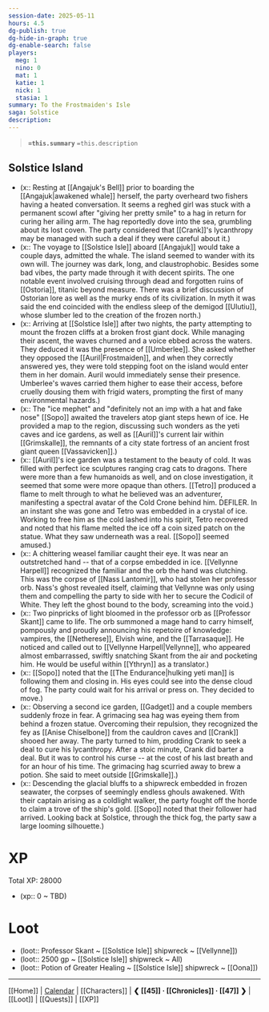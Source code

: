 ```yaml
---
session-date: 2025-05-11
hours: 4.5
dg-publish: true
dg-hide-in-graph: true
dg-enable-search: false
players:
  meg: 1
  nino: 0
  mat: 1
  katie: 1
  nick: 1
  stasia: 1
summary: To the Frostmaiden's Isle
saga: Solstice
description: 
---
```


> **`=this.summary`**
> `=this.description`

## Solstice Island
- (x::  Resting at [[Angajuk's Bell]] prior to boarding the [[Angajuk|awakened whale]] herself, the party overheard two fishers having a heated conversation. It seems a reghed girl was stuck with a permanent scowl after "giving her pretty smile" to a hag in return for curing her ailing arm. The hag reportedly dove into the sea, grumbling about its lost coven. The party considered that [[Crank]]'s lycanthropy may be managed with such a deal if they were careful about it.)
- (x::  The voyage to [[Solstice Isle]] aboard [[Angajuk]] would take a couple days, admitted the whale. The island seemed to wander with its own will. The journey was dark, long, and claustrophobic. Besides some bad vibes, the party made through it with decent spirits. The one notable event involved cruising through dead and forgotten ruins of [[Ostoria]], titanic beyond measure. There was a brief discussion of Ostorian lore as well as the murky ends of its civilization. In myth it was said the end coincided with the endless sleep of the demigod [[Ulutiu]], whose slumber led to the creation of the frozen north.)
- (x::  Arriving at [[Solstice Isle]] after two nights, the party attempting to mount the frozen cliffs at a broken frost giant dock. While managing their ascent, the waves churned and a voice ebbed across the waters. They deduced it was the presence of [[Umberlee]]. She asked whether they opposed the [[Auril|Frostmaiden]], and when they correctly answered yes, they were told stepping foot on the island would enter them in her domain. Auril would immediately sense their presence. Umberlee's waves carried them higher to ease their access, before cruelly dousing them with frigid waters, prompting the first of many environmental hazards.)
- (x::  The "ice mephet" and "definitely not an imp with a hat and fake nose" [[Sopo]] awaited the travelers atop giant steps hewn of ice. He provided a map to the region, discussing such wonders as the yeti caves and ice gardens, as well as [[Auril]]'s current lair within [[Grimskalle]], the remnants of a city state fortress of an ancient frost giant queen [[Vassavicken]].)
- (x::  [[Auril]]'s ice garden was a testament to the beauty of cold. It was filled with perfect ice sculptures ranging crag cats to dragons. There were more than a few humanoids as well, and on close investigation, it seemed that some were more opaque than others. [[Tetro]] produced a flame to melt through to what he believed was an adventurer, manifesting a spectral avatar of the Cold Crone behind him. DEFILER. In an instant she was gone and Tetro was embedded in a crystal of ice. Working to free him as the cold lashed into his spirit, Tetro recovered and noted that his flame melted the ice off a coin sized patch on the statue. What they saw underneath was a real. [[Sopo]] seemed amused.)
- (x::  A chittering weasel familiar caught their eye. It was near an outstretched hand -- that of a corpse embedded in ice. [[Vellynne Harpell]] recognized the familiar and the orb the hand was clutching. This was the corpse of [[Nass Lantomir]], who had stolen her professor orb. Nass's ghost revealed itself, claiming that Vellynne was only using them and compelling the party to side with her to secure the Codicil of White. They left the ghost bound to the body, screaming into the void.)
- (x:: Two pinpricks of light bloomed in the professor orb as [[Professor Skant]] came to life. The orb summoned a mage hand to carry himself, pompously and proudly announcing his repetoire of knowledge: vampires, the [[Netherese]], Elvish wine, and the [[Tarrasaque]]. He noticed and called out to [[Vellynne Harpell|Vellynne]], who appeared almost embarrassed, swiftly snatching Skant from the air and pocketing him. He would be useful within [[Ythryn]] as a translator.)
- (x:: [[Sopo]] noted that the [[The Endurance|hulking yeti man]] is following them and closing in. His eyes could see into the dense cloud of fog. The party could wait for his arrival or press on. They decided to move.)
- (x::  Observing a second ice garden, [[Gadget]] and a couple members suddenly froze in fear. A grimacing sea hag was eyeing them from behind a frozen statue. Overcoming their repulsion, they recognized the fey as [[Anise Chiselbone]] from the cauldron caves and [[Crank]] shooed her away. The party turned to him, prodding Crank to seek a deal to cure his lycanthropy. After a stoic minute, Crank did barter a deal. But it was to control his curse -- at the cost of his last breath and for an hour of his time. The grimacing hag scurried away to brew a potion. She said to meet outside [[Grimskalle]].)
- (x::  Descending the glacial bluffs to a shipwreck embedded in frozen seawater, the corpses of seemingly endless ghouls awakened. With their captain arising as a coldlight walker, the party fought off the horde to claim a trove of the ship's gold. [[Sopo]] noted that their follower had arrived. Looking back at Solstice, through the thick fog, the party saw a large looming silhouette.)


# XP
Total XP: 28000
- (xp:: 0 ~ TBD) 

# Loot

- (loot:: Professor Skant ~ [[Solstice Isle]] shipwreck ~ [[Vellynne]])
- (loot::  2500 gp ~ [[Solstice Isle]] shipwreck ~ All)
- (loot::  Potion of Greater Healing ~ [[Solstice Isle]] shipwreck ~ [[Oona]])

---
[[Home]] | [Calendar](https://app.fantasy-calendar.com/calendars/38f9e3f5098bac1f655a4fb4241f35eb) | [[Characters]] | **❮ [[45]] · [[Chronicles]] ·  [[47]] ❯** | [[Loot]] | [[Quests]]  | [[XP]]